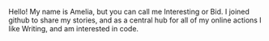  Hello! My name is Amelia, but you can call me Interesting or Bid. I joined github to share my stories, and as a central hub for all of my online actions
I like Writing, and am interested in code.
